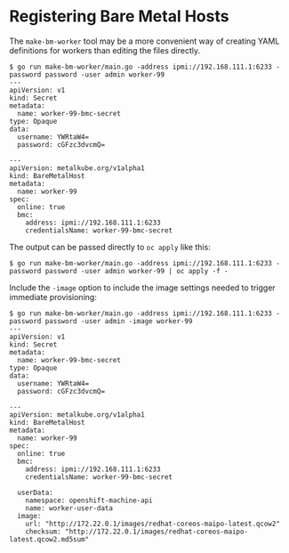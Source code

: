 Registering Bare Metal Hosts
============================

The `make-bm-worker` tool may be a more convenient way of creating
YAML definitions for workers than editing the files directly.

```
$ go run make-bm-worker/main.go -address ipmi://192.168.111.1:6233 -password password -user admin worker-99
---
apiVersion: v1
kind: Secret
metadata:
  name: worker-99-bmc-secret
type: Opaque
data:
  username: YWRtaW4=
  password: cGFzc3dvcmQ=

---
apiVersion: metalkube.org/v1alpha1
kind: BareMetalHost
metadata:
  name: worker-99
spec:
  online: true
  bmc:
    address: ipmi://192.168.111.1:6233
    credentialsName: worker-99-bmc-secret
```

The output can be passed directly to `oc apply` like this:

```
$ go run make-bm-worker/main.go -address ipmi://192.168.111.1:6233 -password password -user admin worker-99 | oc apply -f -
```

Include the `-image` option to include the image settings needed to
trigger immediate provisioning:

```
$ go run make-bm-worker/main.go -address ipmi://192.168.111.1:6233 -password password -user admin -image worker-99
---
apiVersion: v1
kind: Secret
metadata:
  name: worker-99-bmc-secret
type: Opaque
data:
  username: YWRtaW4=
  password: cGFzc3dvcmQ=

---
apiVersion: metalkube.org/v1alpha1
kind: BareMetalHost
metadata:
  name: worker-99
spec:
  online: true
  bmc:
    address: ipmi://192.168.111.1:6233
    credentialsName: worker-99-bmc-secret

  userData:
    namespace: openshift-machine-api
    name: worker-user-data
  image:
    url: "http://172.22.0.1/images/redhat-coreos-maipo-latest.qcow2"
    checksum: "http://172.22.0.1/images/redhat-coreos-maipo-latest.qcow2.md5sum"
```
